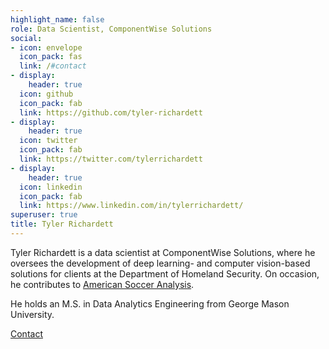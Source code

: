 ```yaml
---
highlight_name: false
role: Data Scientist, ComponentWise Solutions
social:
- icon: envelope
  icon_pack: fas
  link: /#contact
- display:
    header: true
  icon: github
  icon_pack: fab
  link: https://github.com/tyler-richardett
- display:
    header: true
  icon: twitter
  icon_pack: fab
  link: https://twitter.com/tylerrichardett
- display:
    header: true
  icon: linkedin
  icon_pack: fab
  link: https://www.linkedin.com/in/tylerrichardett/
superuser: true
title: Tyler Richardett
---
```


Tyler Richardett is a data scientist at ComponentWise Solutions, where he oversees the development of deep learning- and computer vision-based solutions for clients at the Department of Homeland Security. On occasion, he contributes to [American Soccer Analysis](https://www.americansocceranalysis.com/). 

He holds an M.S. in Data Analytics Engineering from George Mason University.

<a href="mailto:tyler.richardett@gmail.com" target="_blank" class="btn btn-primary"><i class="fa fa-envelope"></i>Contact</a>
